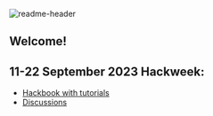 ![readme-header](https://github.com/Hackweek-ITCOocean/.github/assets/2545978/11301e83-d989-4106-a752-48ff4c66dafa)

## Welcome!

## 11-22 September 2023 Hackweek: 

* [Hackbook with tutorials](https://hackweek-itcoocean.github.io/2023-Hackbook/)
* [Discussions]()
